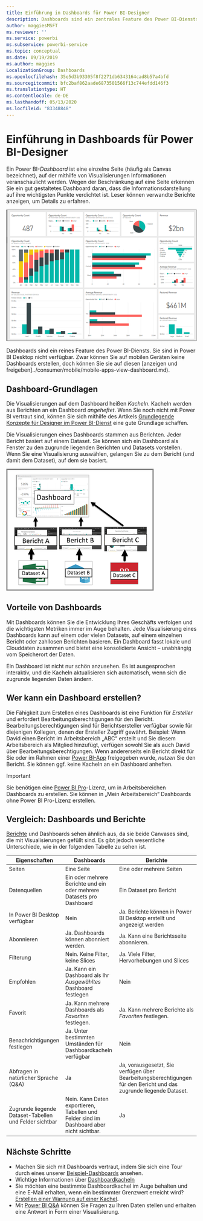 ```yaml
---
title: Einführung in Dashboards für Power BI-Designer
description: Dashboards sind ein zentrales Feature des Power BI-Diensts. Sie bestehen aus einer einzelnen Seite (häufig als Canvas bezeichnet), auf der mithilfe von Visualisierungen Informationen veranschaulicht werden.
author: maggiesMSFT
ms.reviewer: ''
ms.service: powerbi
ms.subservice: powerbi-service
ms.topic: conceptual
ms.date: 09/19/2019
ms.author: maggies
LocalizationGroup: Dashboards
ms.openlocfilehash: 35e5d3b93305f8f2271db6343164cad8b57a4bfd
ms.sourcegitcommit: bfc2baf862aade6873501566f13c744efdd146f3
ms.translationtype: HT
ms.contentlocale: de-DE
ms.lasthandoff: 05/13/2020
ms.locfileid: "83348848"
---
```

# <a name="introduction-to-dashboards-for-power-bi-designers"></a>Einführung in Dashboards für Power BI-Designer

Ein Power BI-*Dashboard* ist eine einzelne Seite (häufig als Canvas bezeichnet), auf der mithilfe von Visualisierungen Informationen veranschaulicht werden. Wegen der Beschränkung auf eine Seite erkennen Sie ein gut gestaltetes Dashboard daran, dass die Informationsdarstellung auf ihre wichtigsten Punkte verdichtet ist. Leser können verwandte Berichte anzeigen, um Details zu erfahren.

![Dashboard](media/service-dashboards/power-bi-dashboard2.png)

Dashboards sind ein reines Feature des Power BI-Diensts. Sie sind in Power BI Desktop nicht verfügbar. Zwar können Sie auf mobilen Geräten keine Dashboards erstellen, doch können Sie sie auf diesen [anzeigen und freigeben]../consumer/mobile/mobile-apps-view-dashboard.md).

## <a name="dashboard-basics"></a>Dashboard-Grundlagen 

Die Visualisierungen auf dem Dashboard heißen *Kacheln*. Kacheln werden aus Berichten an ein Dashboard *angeheftet*. Wenn Sie noch nicht mit Power BI vertraut sind, können Sie sich mithilfe des Artikels [Grundlegende Konzepte für Designer im Power BI-Dienst](../fundamentals/service-basic-concepts.md) eine gute Grundlage schaffen.

Die Visualisierungen eines Dashboards stammen aus Berichten. Jeder Bericht basiert auf einem Dataset. Sie können sich ein Dashboard als Fenster zu den zugrunde liegenden Berichten und Datasets vorstellen. Wenn Sie eine Visualisierung auswählen, gelangen Sie zu dem Bericht (und damit dem Dataset), auf dem sie basiert.

![Diagramm, das die Beziehungen zwischen Dashboards, Berichten und Datasets anzeigt](media/service-dashboards/power-bi-diagram.png)

## <a name="advantages-of-dashboards"></a>Vorteile von Dashboards
Mit Dashboards können Sie die Entwicklung Ihres Geschäfts verfolgen und die wichtigsten Metriken immer im Auge behalten. Jede Visualisierung eines Dashboards kann auf einem oder vielen Datasets, auf einem einzelnen Bericht oder zahllosen Berichten basieren. Ein Dashboard fasst lokale und Clouddaten zusammen und bietet eine konsolidierte Ansicht – unabhängig vom Speicherort der Daten.

Ein Dashboard ist nicht nur schön anzusehen. Es ist ausgesprochen interaktiv, und die Kacheln aktualisieren sich automatisch, wenn sich die zugrunde liegenden Daten ändern.

## <a name="who-can-create-a-dashboard"></a>Wer kann ein Dashboard erstellen?
Die Fähigkeit zum Erstellen eines Dashboards ist eine Funktion für *Ersteller* und erfordert Bearbeitungsberechtigungen für den Bericht. Bearbeitungsberechtigungen sind für Berichtsersteller verfügbar sowie für diejenigen Kollegen, denen der Ersteller Zugriff gewährt. Beispiel: Wenn David einen Bericht im Arbeitsbereich „ABC“ erstellt und Sie diesem Arbeitsbereich als Mitglied hinzufügt, verfügen sowohl Sie als auch David über Bearbeitungsberechtigungen. Wenn andererseits ein Bericht direkt für Sie oder im Rahmen einer [Power BI-App](../collaborate-share/service-create-distribute-apps.md) freigegeben wurde, *nutzen* Sie den Bericht. Sie können ggf. keine Kacheln an ein Dashboard anheften. 

> [!IMPORTANT]
> Sie benötigen eine [Power BI Pro](../fundamentals/service-features-license-type.md)-Lizenz, um in Arbeitsbereichen Dashboards zu erstellen. Sie können in „Mein Arbeitsbereich“ Dashboards ohne Power BI Pro-Lizenz erstellen.


## <a name="dashboards-versus-reports"></a>Vergleich: Dashboards und Berichte
[Berichte](../consumer/end-user-reports.md) und Dashboards sehen ähnlich aus, da sie beide Canvases sind, die mit Visualisierungen gefüllt sind. Es gibt jedoch wesentliche Unterschiede, wie in der folgenden Tabelle zu sehen ist.

| **Eigenschaften** | **Dashboards** | **Berichte** |
| --- | --- | --- |
| Seiten |Eine Seite |Eine oder mehrere Seiten |
| Datenquellen |Ein oder mehrere Berichte und ein oder mehrere Datasets pro Dashboard |Ein Dataset pro Bericht |
| In Power BI Desktop verfügbar |Nein | Ja. Berichte können in Power BI Desktop erstellt und angezeigt werden |
| Abonnieren |Ja. Dashboards können abonniert werden. |Ja. Kann eine Berichtsseite abonnieren. |
| Filterung |Nein. Keine Filter, keine Slices |Ja. Viele Filter, Hervorhebungen und Slices |
| Empfohlen |Ja. Kann ein Dashboard als Ihr *Ausgewähltes* Dashboard festlegen |Nein |
| Favorit | Ja. Kann mehrere Dashboards als *Favoriten* festlegen. | Ja. Kann mehrere Berichte als *Favoriten* festlegen.
| Benachrichtigungen festlegen |Ja. Unter bestimmten Umständen für Dashboardkacheln verfügbar |Nein |
| Abfragen in natürlicher Sprache (Q&A) |Ja | Ja, vorausgesetzt, Sie verfügen über Bearbeitungsberechtigungen für den Bericht und das zugrunde liegende Dataset. |
| Zugrunde liegende Dataset-Tabellen und Felder sichtbar |Nein. Kann Daten exportieren, Tabellen und Felder sind im Dashboard aber nicht sichtbar. |Ja |


## <a name="next-steps"></a>Nächste Schritte
* Machen Sie sich mit Dashboards vertraut, indem Sie sich eine Tour durch eines unserer [Beispiel-Dashboards](sample-tutorial-connect-to-the-samples.md) ansehen.
* Wichtige Informationen über [Dashboardkacheln](service-dashboard-tiles.md)
* Sie möchten eine bestimmte Dashboardkachel im Auge behalten und eine E-Mail erhalten, wenn ein bestimmter Grenzwert erreicht wird? [Erstellen einer Warnung auf einer Kachel](service-set-data-alerts.md).
* Mit [Power BI Q&A](power-bi-tutorial-q-and-a.md) können Sie Fragen zu Ihren Daten stellen und erhalten eine Antwort in Form einer Visualisierung.
